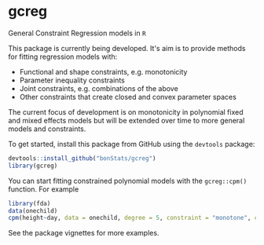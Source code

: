 # gcreg
General Constraint Regression models in `R`

This package is currently being developed. It's aim is to provide methods for fitting regression models with:
* Functional and shape constraints, e.g. monotonicity
* Parameter inequality constraints
* Joint constraints, e.g. combinations of the above
* Other constraints that create closed and convex parameter spaces

The current focus of development is on monotonicity in polynomial fixed and mixed effects models but will be extended over time to more general models and constraints. 

To get started, install this package from GitHub using the `devtools` package:

```r
devtools::install_github("bonStats/gcreg")
library(gcreg)
```

You can start fitting constrained polynomial models with the `gcreg::cpm()` function. For example

```r 
library(fda)
data(onechild)
cpm(height~day, data = onechild, degree = 5, constraint = "monotone", c_region = c(1,312))
```
See the package vignettes for more examples.